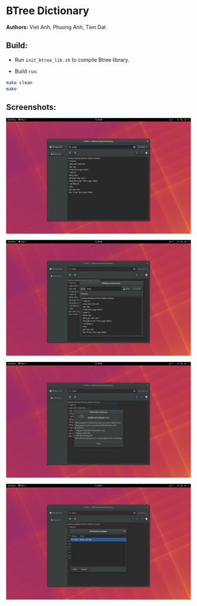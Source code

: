 # BTree Dictionary

**Authors:** Viet Anh, Phuong Anh, Tien Dat


## Build:

- Run `init_btree_lib.sh` to compile Btree library.

- Build `run`:

```sh
make clean
make
```

## Screenshots:

![BTree Dictionary](screenshots/s1.png)

![BTree Dictionary](screenshots/s2.png)

![BTree Dictionary](screenshots/s3.png)

![BTree Dictionary](screenshots/s4.png)